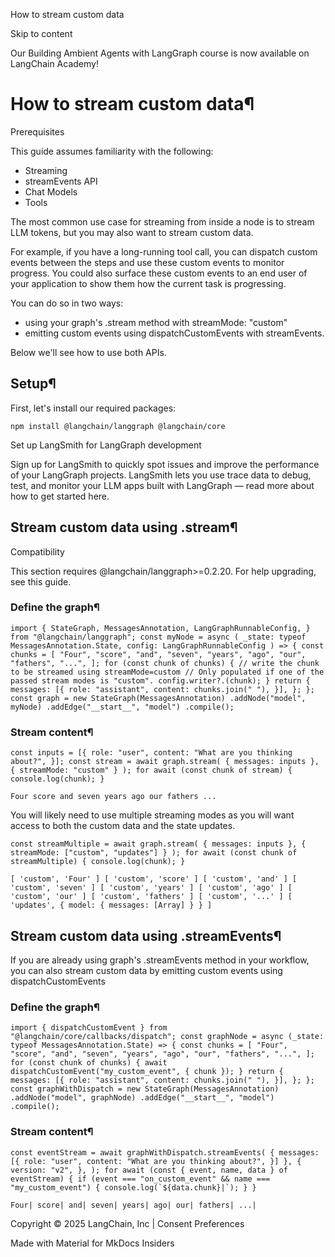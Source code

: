 How to stream custom data

Skip to content

Our Building Ambient Agents with LangGraph course is now available on LangChain Academy!

# How to stream custom data¶

Prerequisites

This guide assumes familiarity with the following:

* Streaming
* streamEvents API
* Chat Models
* Tools

The most common use case for streaming from inside a node is to stream LLM tokens, but you may also want to stream custom data.

For example, if you have a long-running tool call, you can dispatch custom events between the steps and use these custom events to monitor progress. You could also surface these custom events to an end user of your application to show them how the current task is progressing.

You can do so in two ways:

* using your graph's .stream method with streamMode: "custom"
* emitting custom events using dispatchCustomEvents with streamEvents.

Below we'll see how to use both APIs.

## Setup¶

First, let's install our required packages:

```
npm install @langchain/langgraph @langchain/core
```

Set up LangSmith for LangGraph development

Sign up for LangSmith to quickly spot issues and improve the performance of your LangGraph projects. LangSmith lets you use trace data to debug, test, and monitor your LLM apps built with LangGraph — read more about how to get started here.

## Stream custom data using .stream¶

Compatibility

This section requires @langchain/langgraph>=0.2.20. For help upgrading, see this guide.

### Define the graph¶

```
import { StateGraph, MessagesAnnotation, LangGraphRunnableConfig, } from "@langchain/langgraph"; const myNode = async ( _state: typeof MessagesAnnotation.State, config: LangGraphRunnableConfig ) => { const chunks = [ "Four", "score", "and", "seven", "years", "ago", "our", "fathers", "...", ]; for (const chunk of chunks) { // write the chunk to be streamed using streamMode=custom // Only populated if one of the passed stream modes is "custom". config.writer?.(chunk); } return { messages: [{ role: "assistant", content: chunks.join(" "), }], }; }; const graph = new StateGraph(MessagesAnnotation) .addNode("model", myNode) .addEdge("__start__", "model") .compile();
```

### Stream content¶

```
const inputs = [{ role: "user", content: "What are you thinking about?", }]; const stream = await graph.stream( { messages: inputs }, { streamMode: "custom" } ); for await (const chunk of stream) { console.log(chunk); }
```

```
Four score and seven years ago our fathers ...
```

You will likely need to use multiple streaming modes as you will want access to both the custom data and the state updates.

```
const streamMultiple = await graph.stream( { messages: inputs }, { streamMode: ["custom", "updates"] } ); for await (const chunk of streamMultiple) { console.log(chunk); }
```

```
[ 'custom', 'Four' ] [ 'custom', 'score' ] [ 'custom', 'and' ] [ 'custom', 'seven' ] [ 'custom', 'years' ] [ 'custom', 'ago' ] [ 'custom', 'our' ] [ 'custom', 'fathers' ] [ 'custom', '...' ] [ 'updates', { model: { messages: [Array] } } ]
```

## Stream custom data using .streamEvents¶

If you are already using graph's .streamEvents method in your workflow, you can also stream custom data by emitting custom events using dispatchCustomEvents

### Define the graph¶

```
import { dispatchCustomEvent } from "@langchain/core/callbacks/dispatch"; const graphNode = async (_state: typeof MessagesAnnotation.State) => { const chunks = [ "Four", "score", "and", "seven", "years", "ago", "our", "fathers", "...", ]; for (const chunk of chunks) { await dispatchCustomEvent("my_custom_event", { chunk }); } return { messages: [{ role: "assistant", content: chunks.join(" "), }], }; }; const graphWithDispatch = new StateGraph(MessagesAnnotation) .addNode("model", graphNode) .addEdge("__start__", "model") .compile();
```

### Stream content¶

```
const eventStream = await graphWithDispatch.streamEvents( { messages: [{ role: "user", content: "What are you thinking about?", }] }, { version: "v2", }, ); for await (const { event, name, data } of eventStream) { if (event === "on_custom_event" && name === "my_custom_event") { console.log(`${data.chunk}|`); } }
```

```
Four| score| and| seven| years| ago| our| fathers| ...|
```

Copyright © 2025 LangChain, Inc | Consent Preferences

Made with Material for MkDocs Insiders